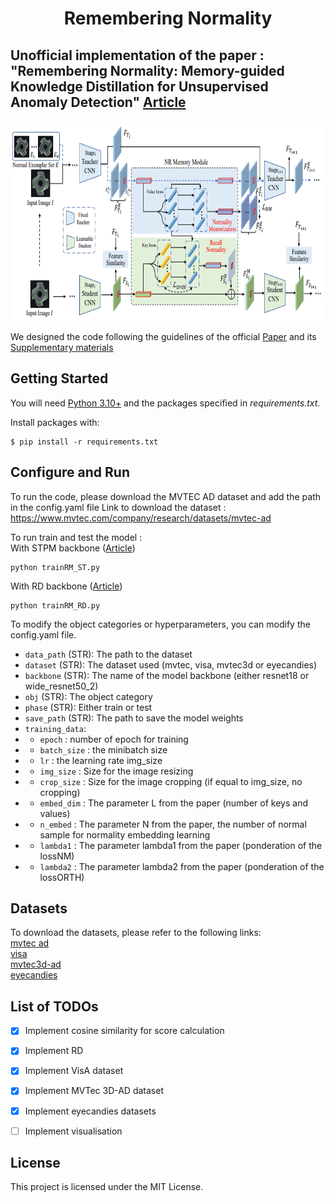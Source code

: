<p align="center">
  <h1><center> Remembering Normality </center></h1>
</p>

## Unofficial implementation of the paper : "Remembering Normality: Memory-guided Knowledge Distillation for Unsupervised Anomaly Detection" [Article](https://openaccess.thecvf.com/content/ICCV2023/papers/Gu_Remembering_Normality_Memory-guided_Knowledge_Distillation_for_Unsupervised_Anomaly_Detection_ICCV_2023_paper.pdf)
 


<p align="left">
  <img width="700" height="320" src="RememberingNormality.png">
</p>

We designed the code following the guidelines of the official [Paper](https://openaccess.thecvf.com/content/ICCV2023/papers/Gu_Remembering_Normality_Memory-guided_Knowledge_Distillation_for_Unsupervised_Anomaly_Detection_ICCV_2023_paper.pdf) and its [Supplementary materials](https://openaccess.thecvf.com/content/ICCV2023/supplemental/Gu_Remembering_Normality_Memory-guided_ICCV_2023_supplemental.pdf)

## Getting Started

You will need [Python 3.10+](https://www.python.org/downloads) and the packages specified in _requirements.txt_.

Install packages with:

```
$ pip install -r requirements.txt
```

## Configure and Run
To run the code, please download the MVTEC AD dataset and add the path in the config.yaml file 
Link to download the dataset : https://www.mvtec.com/company/research/datasets/mvtec-ad 

To run train and test the model :  
With STPM backbone ([Article](https://arxiv.org/pdf/2103.04257v2.pdf))
```
python trainRM_ST.py  
```
With RD backbone ([Article](https://arxiv.org/pdf/2201.10703.pdf))
```
python trainRM_RD.py  
```

To modify the object categories or hyperparameters, you can modify the config.yaml file.

- `data_path` (STR): The path to the dataset
- `dataset` (STR): The dataset used (mvtec, visa, mvtec3d or eyecandies)
- `backbone` (STR): The name of the model backbone (either resnet18 or wide_resnet50_2)
- `obj` (STR): The object category
- `phase` (STR): Either train or test
- `save_path` (STR): The path to save the model weights
- `training_data`: 
- - `epoch` : number of epoch for training
- - `batch_size` : the minibatch size
- - `lr` : the learning rate img_size
- - `img_size` : Size for the image resizing
- - `crop_size` : Size for the image cropping (if equal to img_size, no cropping)
- - `embed_dim` : The parameter L from the paper (number of keys and values)
- - `n_embed` : The parameter N from the paper, the number of normal sample for normality embedding learning
- - `lambda1` : The parameter lambda1 from the paper (ponderation of the lossNM)
- - `lambda2` : The parameter lambda2 from the paper (ponderation of the lossORTH)

## Datasets
To download the datasets, please refer to the following links:   
[mvtec ad](https://www.mvtec.com/company/research/datasets/mvtec-ad)  
[visa](https://paperswithcode.com/dataset/visa)  
[mvtec3d-ad](https://www.mvtec.com/company/research/datasets/mvtec-3d-ad)  
[eyecandies](https://eyecan-ai.github.io/eyecandies/download)  

## List of TODOs

- [x] Implement cosine similarity for score calculation
- [x] Implement RD
- [x] Implement VisA dataset
- [x] Implement MVTec 3D-AD dataset
- [x] Implement eyecandies datasets
- [ ] Implement visualisation


## License

This project is licensed under the MIT License.